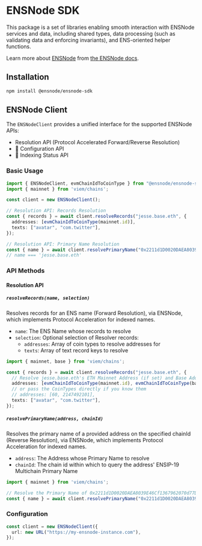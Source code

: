 # ENSNode SDK

This package is a set of libraries enabling smooth interaction with ENSNode services and data, including shared types, data processing (such as validating data and enforcing invariants), and ENS-oriented helper functions.

Learn more about [ENSNode](https://ensnode.io/) from [the ENSNode docs](https://ensnode.io/docs/).

## Installation

```bash
npm install @ensnode/ensnode-sdk
```

## ENSNode Client

The `ENSNodeClient` provides a unified interface for the supported ENSNode APIs:
- Resolution API (Protocol Accelerated Forward/Reverse Resolution)
- 🚧 Configuration API
- 🚧 Indexing Status API

### Basic Usage

```typescript
import { ENSNodeClient, evmChainIdToCoinType } from "@ensnode/ensnode-sdk";
import { mainnet } from 'viem/chains';

const client = new ENSNodeClient();

// Resolution API: Records Resolution
const { records } = await client.resolveRecords("jesse.base.eth", {
  addresses: [evmChainIdToCoinType(mainnet.id)],
  texts: ["avatar", "com.twitter"],
});

// Resolution API: Primary Name Resolution
const { name } = await client.resolvePrimaryName("0x2211d1D0020DAEA8039E46Cf1367962070d77DA9", mainnet.id);
// name === 'jesse.base.eth'
```

### API Methods

#### Resolution API

##### `resolveRecords(name, selection)`

Resolves records for an ENS name (Forward Resolution), via ENSNode, which implements Protocol Acceleration for indexed names.

- `name`: The ENS Name whose records to resolve
- `selection`: Optional selection of Resolver records:
  - `addresses`: Array of coin types to resolve addresses for
  - `texts`: Array of text record keys to resolve

```ts
import { mainnet, base } from 'viem/chains';

const { records } = await client.resolveRecords("jesse.base.eth", {
  // Resolve jesse.base.eth's ETH Mainnet Address (if set) and Base Address (if set)
  addresses: [evmChainIdToCoinType(mainnet.id), evmChainIdToCoinType(base.id)],
  // or pass the CoinTypes directly if you know them
  // addresses: [60, 2147492101],
  texts: ["avatar", "com.twitter"],
});
```

##### `resolvePrimaryName(address, chainId)`

Resolves the primary name of a provided address on the specified chainId (Reverse Resolution), via ENSNode, which implements Protocol Acceleration for indexed names.

- `address`: The Address whose Primary Name to resolve
- `chainId`: The chain id within which to query the address' ENSIP-19 Multichain Primary Name

```ts
import { mainnet } from 'viem/chains';

// Resolve the Primary Name of 0x2211d1D0020DAEA8039E46Cf1367962070d77DA9 on ETH Mainnet
const { name } = await client.resolvePrimaryName("0x2211d1D0020DAEA8039E46Cf1367962070d77DA9", mainnet.id);
```

### Configuration

```typescript
const client = new ENSNodeClient({
  url: new URL("https://my-ensnode-instance.com"),
});
```
